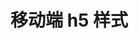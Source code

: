 # 移动端 h5 样式

<!DOCTYPE html>
<html>

<head>
  <meta charset="UTF-8">
  <meta name="renderer" content="webkit" />
  <meta http-equiv="X-UA-Compatible" content="IE=edge,chrome=1" />
  <title>webgaga</title>
  <link rel="manifest" href="%PUBLIC_URL%/manifest.json">
  <meta name="keywords" content="webgaga" />
  <meta name="description" content="webgaga" />
  <link rel="shortcut icon" href="%PUBLIC_URL%/favicon.ico" />
  <meta name="viewport" content="initial-scale=1,width=device-width,maximum-scale=1,minimum-scale=1,user-scalable=no" />
  <meta name="apple-mobile-web-app-capable" content="yes">
  <meta name="apple-mobile-web-app-status-bar-style" content="black-translucent" />
  <meta name="format-detection" content="telephone=no">
  <meta name="format-detection" content="address=no">
</head>

<body class="body">
  <div id="root"></div>
</body>

</html>
<!-- pc端样式 -->
<!DOCTYPE html>
<html>

<head>
  <meta charset="UTF-8">
  <meta name="renderer" content="webkit" />
  <meta http-equiv="X-UA-Compatible" content="IE=edge,chrome=1" />
  <title>react全家桶模板</title>
  </title>
  <link rel="manifest" href="%PUBLIC_URL%/manifest.json">
  <meta name="keywords" content="scss" />
  <meta name="description" content="全家桶模板" />
  <link rel="shortcut icon" href="%PUBLIC_URL%/favicon.ico" />
</head>

<body>
  <div id="root"></div>
</body>

</html>
